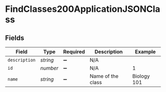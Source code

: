 # FindClasses200ApplicationJSONClass


## Fields

| Field              | Type               | Required           | Description        | Example            |
| ------------------ | ------------------ | ------------------ | ------------------ | ------------------ |
| `description`      | *string*           | :heavy_minus_sign: | N/A                |                    |
| `id`               | *number*           | :heavy_minus_sign: | N/A                | 1                  |
| `name`             | *string*           | :heavy_minus_sign: | Name of the class  | Biology 101        |